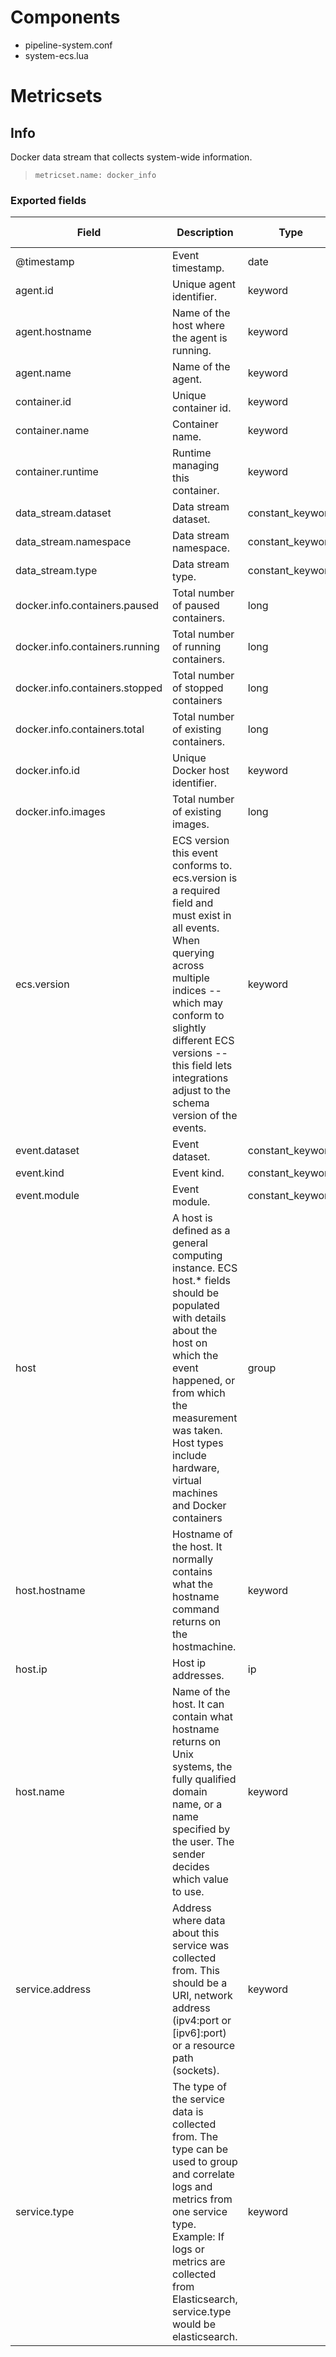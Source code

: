 # Components

- pipeline-system.conf
- system-ecs.lua

# Metricsets

## Info

Docker data stream that collects system-wide information.

> `metricset.name: docker_info`

### Exported fields

 Field                           | Description                                                                                    | Type             | Metric Type
---------------------------------|------------------------------------------------------------------------------------------------|------------------|-------------
 @timestamp                      | Event timestamp.                                                                               | date             |
 agent.id                        | Unique agent identifier.                                                                       | keyword          |
 agent.hostname                  | Name of the host where the agent is running.                                                   | keyword          |
 agent.name                      | Name of the agent.                                                                             | keyword          |
 container.id                    | Unique container id.                                                                           | keyword          |
 container.name                  | Container name.                                                                                | keyword          |
 container.runtime               | Runtime managing this container.                                                               | keyword          |
 data_stream.dataset             | Data stream dataset.                                                                           | constant_keyword |
 data_stream.namespace           | Data stream namespace.                                                                         | constant_keyword |
 data_stream.type                | Data stream type.                                                                              | constant_keyword |
 docker.info.containers.paused   | Total number of paused containers.                                                             | long             | counter
 docker.info.containers.running  | Total number of running containers.                                                            | long             | counter
 docker.info.containers.stopped  | Total number of stopped containers                                                             | long             | counter
 docker.info.containers.total    | Total number of existing containers.                                                           | long             | counter
 docker.info.id                  | Unique Docker host identifier.                                                                 | keyword          |
 docker.info.images              | Total number of existing images.                                                               | long             | counter
 ecs.version                     | ECS version this event conforms to. ecs.version is a required field and must exist in all events. When querying across multiple indices -- which may conform to slightly different ECS versions -- this field lets integrations adjust to the schema version of the events.           | keyword          |
 event.dataset                   | Event dataset.                                                                                 | constant_keyword |
 event.kind                      | Event kind.                                                                                    | constant_keyword |
 event.module                    | Event module.                                                                                  | constant_keyword            |
 host                            | A host is defined as a general computing instance. ECS host.* fields should be populated with details about the host on which the event happened, or from which the measurement was taken. Host types include hardware, virtual machines and Docker containers                             | group          |
 host.hostname                   | Hostname of the host. It normally contains what the hostname command returns on the hostmachine.                                                                                                                     | keyword        |
 host.ip                         | Host ip addresses.                                                                             | ip             |
 host.name                       | Name of the host. It can contain what hostname returns on Unix systems, the fully qualified domain name, or a name specified by the user. The sender decides which value to use.                                                                                                      | keyword        |
 service.address                 | Address where data about this service was collected from. This should be a URI, network address (ipv4:port or [ipv6]:port) or a resource path (sockets).                                                                                                                       | keyword          |
 service.type                    | The type of the service data is collected from. The type can be used to group and correlate logs and metrics from one service type. Example: If logs or metrics are collected from Elasticsearch, service.type would be elasticsearch.                                                   | keyword          |
